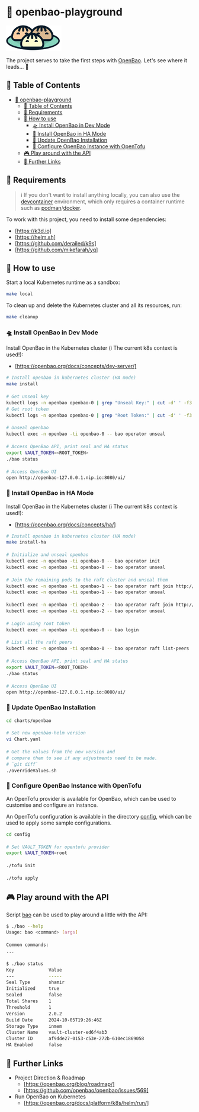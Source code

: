 # 🥟 openbao-playground

<img src="assets/openbao.svg" alt="OpenBao Logo" style="width: 150px;">

The project serves to take the first steps with [OpenBao](https://openbao.org/). Let's see where it leads... 🥳

## 📖 Table of Contents

- [🥟 openbao-playground](#-openbao-playground)
  - [📖 Table of Contents](#-table-of-contents)
  - [📌 Requirements](#-requirements)
  - [🌱 How to use](#-how-to-use)
    - [🛸 Install OpenBao in Dev Mode](#-install-openbao-in-dev-mode)
    - [🚀 Install OpenBao in HA Mode](#-install-openbao-in-ha-mode)
    - [🧽 Update OpenBao Installation](#-update-openbao-installation)
    - [🔧 Configure OpenBao Instance with OpenTofu](#-configure-openbao-instance-with-opentofu)
  - [🎮 Play around with the API](#-play-around-with-the-api)
  - [🔗 Further Links](#-further-links)

## 📌 Requirements

> ℹ️ If you don't want to install anything locally, you can also use the [devcontainer](.devcontainer/devcontainer.json) environment, which only requires a container runtime such as [podman](https://podman.io/)/[docker](https://docker.com).

To work with this project, you need to install some dependencies:

- [https://k3d.io]
- [https://helm.sh]
- [https://github.com/derailed/k9s]
- [https://github.com/mikefarah/yq]

## 🌱 How to use

Start a local Kubernetes runtime as a sandbox:

```bash
make local
```

To clean up and delete the Kubernetes cluster and all its resources, run:

```bash
make cleanup
```

### 🛸 Install OpenBao in Dev Mode

Install OpenBao in the Kubernetes cluster (ℹ️ The current k8s context is used!):

- [https://openbao.org/docs/concepts/dev-server/]

```bash
# Install openbao in kubernetes cluster (HA mode)
make install

# Get unseal key
kubectl logs -n openbao openbao-0 | grep "Unseal Key:" | cut -d' ' -f3
# Get root token
kubectl logs -n openbao openbao-0 | grep "Root Token:" | cut -d' ' -f3

# Unseal openbao
kubectl exec -n openbao -ti openbao-0 -- bao operator unseal

# Access OpenBao API, print seal and HA status
export VAULT_TOKEN=<ROOT_TOKEN>
./bao status

# Access OpenBao UI
open http://openbao-127.0.0.1.nip.io:8080/ui/
```

### 🚀 Install OpenBao in HA Mode

Install OpenBao in the Kubernetes cluster (ℹ️ The current k8s context is used!):

- [https://openbao.org/docs/concepts/ha/]

```bash
# Install openbao in kubernetes cluster (HA mode)
make install-ha

# Initialize and unseal openbao
kubectl exec -n openbao -ti openbao-0 -- bao operator init
kubectl exec -n openbao -ti openbao-0 -- bao operator unseal

# Join the remaining pods to the raft cluster and unseal them
kubectl exec -n openbao -ti openbao-1 -- bao operator raft join http://openbao-0.openbao-internal:8200
kubectl exec -n openbao -ti openbao-1 -- bao operator unseal

kubectl exec -n openbao -ti openbao-2 -- bao operator raft join http://openbao-0.openbao-internal:8200
kubectl exec -n openbao -ti openbao-2 -- bao operator unseal

# Login using root token
kubectl exec -n openbao -ti openbao-0 -- bao login

# List all the raft peers
kubectl exec -n openbao -ti openbao-0 -- bao operator raft list-peers

# Access OpenBao API, print seal and HA status
export VAULT_TOKEN=<ROOT_TOKEN>
./bao status

# Access OpenBao UI
open http://openbao-127.0.0.1.nip.io:8080/ui/
```

### 🧽 Update OpenBao Installation

```bash
cd charts/openbao

# Set new openbao-helm version
vi Chart.yaml

# Get the values from the new version and
# compare them to see if any adjustments need to be made.
# `git diff`
./overrideValues.sh
```

### 🔧 Configure OpenBao Instance with OpenTofu

An OpenTofu provider is available for OpenBao, which can be used to customise and configure an instance.

An OpenTofu configuration is available in the directory [config](./config/), which can be used to apply some sample configurations.

```bash
cd config

# Set VAULT_TOKEN for opentofu provider
export VAULT_TOKEN=root

./tofu init

./tofu apply
```

## 🎮 Play around with the API

Script [bao](./bao) can be used to play around a little with the API:

```bash
$ ./bao --help
Usage: bao <command> [args]

Common commands:
...

$ ./bao status
Key             Value
---             -----
Seal Type       shamir
Initialized     true
Sealed          false
Total Shares    1
Threshold       1
Version         2.0.2
Build Date      2024-10-05T19:26:46Z
Storage Type    inmem
Cluster Name    vault-cluster-ed6f4ab3
Cluster ID      af9dde27-0153-c53e-272b-610ec1869058
HA Enabled      false
```

## 🔗 Further Links

- Project Direction & Roadmap
  - [https://openbao.org/blog/roadmap/]
  - [https://github.com/openbao/openbao/issues/569]
- Run OpenBao on Kubernetes
  - [https://openbao.org/docs/platform/k8s/helm/run/]
